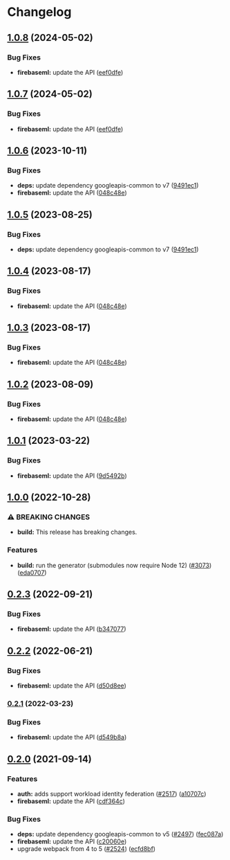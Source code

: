 # Changelog

## [1.0.8](https://github.com/googleapis/google-api-nodejs-client/compare/firebaseml-v1.0.7...firebaseml-v1.0.8) (2024-05-02)


### Bug Fixes

* **firebaseml:** update the API ([eef0dfe](https://github.com/googleapis/google-api-nodejs-client/commit/eef0dfe82ab1c082959cdb168d9c8e438b98606b))

## [1.0.7](https://github.com/googleapis/google-api-nodejs-client/compare/firebaseml-v1.0.6...firebaseml-v1.0.7) (2024-05-02)


### Bug Fixes

* **firebaseml:** update the API ([eef0dfe](https://github.com/googleapis/google-api-nodejs-client/commit/eef0dfe82ab1c082959cdb168d9c8e438b98606b))

## [1.0.6](https://github.com/googleapis/google-api-nodejs-client/compare/firebaseml-v1.0.5...firebaseml-v1.0.6) (2023-10-11)


### Bug Fixes

* **deps:** update dependency googleapis-common to v7 ([9491ec1](https://github.com/googleapis/google-api-nodejs-client/commit/9491ec1cdc3c413e7d73edcfcd59cf5c28a7c855))
* **firebaseml:** update the API ([048c48e](https://github.com/googleapis/google-api-nodejs-client/commit/048c48e88b7f9a8c0a36c488d37f55d233b420a4))

## [1.0.5](https://github.com/googleapis/google-api-nodejs-client/compare/firebaseml-v1.0.4...firebaseml-v1.0.5) (2023-08-25)


### Bug Fixes

* **deps:** update dependency googleapis-common to v7 ([9491ec1](https://github.com/googleapis/google-api-nodejs-client/commit/9491ec1cdc3c413e7d73edcfcd59cf5c28a7c855))

## [1.0.4](https://github.com/googleapis/google-api-nodejs-client/compare/firebaseml-v1.0.3...firebaseml-v1.0.4) (2023-08-17)


### Bug Fixes

* **firebaseml:** update the API ([048c48e](https://github.com/googleapis/google-api-nodejs-client/commit/048c48e88b7f9a8c0a36c488d37f55d233b420a4))

## [1.0.3](https://github.com/googleapis/google-api-nodejs-client/compare/firebaseml-v1.0.2...firebaseml-v1.0.3) (2023-08-17)


### Bug Fixes

* **firebaseml:** update the API ([048c48e](https://github.com/googleapis/google-api-nodejs-client/commit/048c48e88b7f9a8c0a36c488d37f55d233b420a4))

## [1.0.2](https://github.com/googleapis/google-api-nodejs-client/compare/firebaseml-v1.0.1...firebaseml-v1.0.2) (2023-08-09)


### Bug Fixes

* **firebaseml:** update the API ([048c48e](https://github.com/googleapis/google-api-nodejs-client/commit/048c48e88b7f9a8c0a36c488d37f55d233b420a4))

## [1.0.1](https://github.com/googleapis/google-api-nodejs-client/compare/firebaseml-v1.0.0...firebaseml-v1.0.1) (2023-03-22)


### Bug Fixes

* **firebaseml:** update the API ([9d5492b](https://github.com/googleapis/google-api-nodejs-client/commit/9d5492b20605f38c0dcd6850dcbcb47fa368d2ef))

## [1.0.0](https://github.com/googleapis/google-api-nodejs-client/compare/firebaseml-v0.2.3...firebaseml-v1.0.0) (2022-10-28)


### ⚠ BREAKING CHANGES

* **build:** This release has breaking changes.

### Features

* **build:** run the generator (submodules now require Node 12) ([#3073](https://github.com/googleapis/google-api-nodejs-client/issues/3073)) ([eda0707](https://github.com/googleapis/google-api-nodejs-client/commit/eda07079dadab46a80b6f9ede618f4f43030169e))

## [0.2.3](https://github.com/googleapis/google-api-nodejs-client/compare/firebaseml-v0.2.2...firebaseml-v0.2.3) (2022-09-21)


### Bug Fixes

* **firebaseml:** update the API ([b347077](https://github.com/googleapis/google-api-nodejs-client/commit/b3470778b2e7a7c0b4903aa94fd04a9e1995bcb8))

## [0.2.2](https://github.com/googleapis/google-api-nodejs-client/compare/firebaseml-v0.2.1...firebaseml-v0.2.2) (2022-06-21)


### Bug Fixes

* **firebaseml:** update the API ([d50d8ee](https://github.com/googleapis/google-api-nodejs-client/commit/d50d8eeac7ecc249e3ec8b0eb3f1e5a845768b73))

### [0.2.1](https://github.com/googleapis/google-api-nodejs-client/compare/firebaseml-v0.2.0...firebaseml-v0.2.1) (2022-03-23)


### Bug Fixes

* **firebaseml:** update the API ([d549b8a](https://github.com/googleapis/google-api-nodejs-client/commit/d549b8a6680d2c519add11d7802eb37245419e43))

## [0.2.0](https://www.github.com/googleapis/google-api-nodejs-client/compare/firebaseml-v0.1.0...firebaseml-v0.2.0) (2021-09-14)


### Features

* **auth:** adds support workload identity federation ([#2517](https://www.github.com/googleapis/google-api-nodejs-client/issues/2517)) ([a10707c](https://www.github.com/googleapis/google-api-nodejs-client/commit/a10707c477759e7c9ef6360a2fe800856fb600c1))
* **firebaseml:** update the API ([cdf364c](https://www.github.com/googleapis/google-api-nodejs-client/commit/cdf364c9bae6326b435a60f710916017e97347df))


### Bug Fixes

* **deps:** update dependency googleapis-common to v5 ([#2497](https://www.github.com/googleapis/google-api-nodejs-client/issues/2497)) ([fec087a](https://www.github.com/googleapis/google-api-nodejs-client/commit/fec087abcf3d994dd41c3ffa0a0c12b1f9f09dae))
* **firebaseml:** update the API ([c20060e](https://www.github.com/googleapis/google-api-nodejs-client/commit/c20060e9b3e9117ded16c1566d1dbaa00ad67b09))
* upgrade webpack from 4 to 5  ([#2524](https://www.github.com/googleapis/google-api-nodejs-client/issues/2524)) ([ecfd8bf](https://www.github.com/googleapis/google-api-nodejs-client/commit/ecfd8bfcd06e1beabff7ec9a8c4000222379eb8d))
